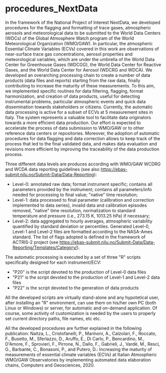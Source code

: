 # procedures_NextData

In the framework of the National Project of Interest NextData, we developed procedures for the flagging and formatting of trace gases, atmospheric aerosols and meteorological data to be submitted to the World Data Centers (WDCs) of the Global Atmosphere Watch program of the World Meteorological Organization (WMO/GAW). In particular, the atmospheric Essential Climate Variables (ECVs) covered in this work are observations of near-surface trace gas concentrations, aerosol properties and meteorological
variables, which are under the umbrella of the World Data Center for Greenhouse Gases (WDCGG), the World Data Center for Reactive Gases, and the World Data Center for Aerosol (WDCRG and WDCA). We developed an overarching processing chain to create a number of data products (data files and reports) starting from the raw data, finally contributing to increase the maturity of these measurements. To this aim, we implemented specific routines for data filtering, flagging, format harmonization, and creation of
data products, useful for detecting instrumental problems, particular atmospheric events and quick data dissemination towards stakeholders or citizens. Currently, the automatic data processing is active for a subset of ECVs at 5 measurement sites in Italy. The system represents a valuable tool to facilitate data originators towards a more efficient data production. Our effort is expected to accelerate the process of data submission to WMO/GAW or to other reference data centers or repositories. Moreover, the adoption of automatic procedures for data flagging and data correction allows to keep track of the process that led to the final validated data, and makes data evaluation and revisions more efficient by improving the traceability of the data production process.

Three different data levels are produces according with WMO/GAW WCDRG and WCDA data reporting guidelines (see also https://ebas-submit.nilu.no/Submit-Data/Data-Reporting):
*	Level-0: annotated raw data; format instrument specific; contains all parameters provided by the instrument; contains all parameters/info needed for processing to final value; "native" time resolution;
*	Level-1: data processed to final parameter (calibration and correction implemented to data series), invalid data and calibration episodes removed, "native" time resolution, normalization to standard temperature and pressure (i.e., 273.15 K, 1013.25 hPa) if necessary;
*	Level-2: data aggregated to hourly averages, atmospheric variability quantified by standard deviation or percentiles.
Generated Level-0, Level-1 and Level-2 files are formatted according to the NASA-Ames standard. The list of flags adopted is defined in the framework of ACTRIS-2 project (see https://ebas-submit.nilu.no/Submit-Data/Data-Reporting/Templates/Category/).

The automatic processing is executed by a set of three "R" scripts specifically designed for each instrument/ECV:
*	"P20" is the script devoted to the production of Level-0 data files
*	"P21" is the script devoted to the production of Level-1 and Level-2 data files
*	"P22" is the script devoted to the generation of data products 

All the developed scripts are virtually stand-alone and any hypotetical user, after installing an "R" environment, can use them on his/her own PC (both Linux or Windows) or server, for automatic and on-demand application. Of course, some activity of customization is needed by the users to properly set current directory paths, file names, etc etc.

All the developed procedures are further explained in the following publication:
Naitza, L., Cristofanelli, P., Marinoni, A., Calzolari, F., Roccato, F., Busetto, M., Sferlazzo, D., Aruffo, E., Di Carlo, P., Bencardino, M., D'Amore, F., Sprovieri, F., Pirrone, N., Dallo, F., Gabrieli, J., Vardè, M., Resci, G., Barbante, C., Bonasoni, P., and Putero, D.: Increasing the maturity of measurements of essential climate variables (ECVs) at Italian Atmospheric WMO/GAW Observatories by implementing automated data elaboration chains, Computers and Geosciences, 2020.
